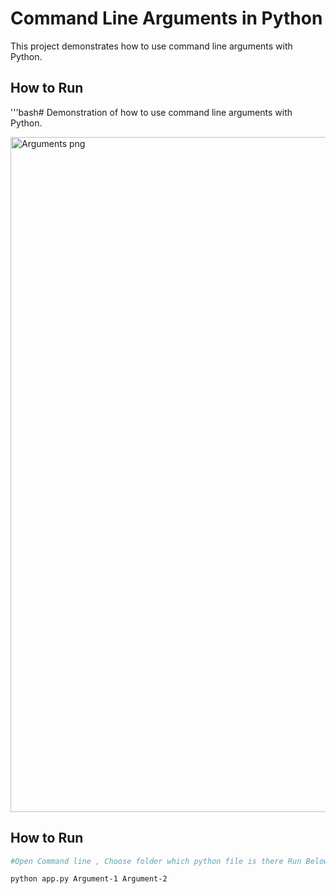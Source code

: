 # Command Line Arguments in Python  

This project demonstrates how to use command line arguments with Python.  

## How to Run
'''bash# 
Demonstration of how to use command line arguments with Python.  

<img width="1920" height="1080" alt="Arguments png" src="https://github.com/user-attachments/assets/46583e68-e9ec-428b-b34e-625884473b88" />

## How to Run
```bash
#Open Command line , Choose folder which python file is there Run Below Command

python app.py Argument-1 Argument-2

